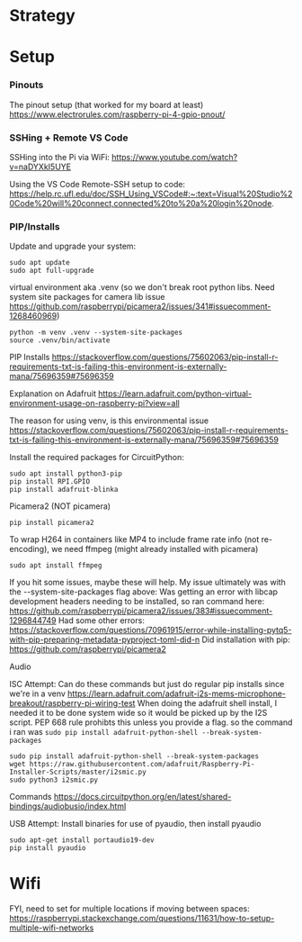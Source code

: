 # Strategy



# Setup

### Pinouts

The pinout setup (that worked for my board at least)
https://www.electrorules.com/raspberry-pi-4-gpio-pnout/

### SSHing + Remote VS Code

SSHing into the Pi via WiFi:
https://www.youtube.com/watch?v=naDYXkI5UYE

Using the VS Code Remote-SSH setup to code:
https://help.rc.ufl.edu/doc/SSH_Using_VSCode#:~:text=Visual%20Studio%20Code%20will%20connect,connected%20to%20a%20login%20node.

### PIP/Installs

Update and upgrade your system:
```
sudo apt update
sudo apt full-upgrade
```

virtual environment aka .venv (so we don't break root python libs. Need system site packages for camera lib issue https://github.com/raspberrypi/picamera2/issues/341#issuecomment-1268460969)
```
python -m venv .venv --system-site-packages
source .venv/bin/activate
```

PIP Installs
https://stackoverflow.com/questions/75602063/pip-install-r-requirements-txt-is-failing-this-environment-is-externally-mana/75696359#75696359

Explanation on Adafruit
https://learn.adafruit.com/python-virtual-environment-usage-on-raspberry-pi?view=all

The reason for using venv, is this environmental issue
https://stackoverflow.com/questions/75602063/pip-install-r-requirements-txt-is-failing-this-environment-is-externally-mana/75696359#75696359

Install the required packages for CircuitPython:
```
sudo apt install python3-pip
pip install RPI.GPIO
pip install adafruit-blinka
```

Picamera2 (NOT picamera)

```
pip install picamera2
```

To wrap H264 in containers like MP4 to include frame rate info (not re-encoding), we need ffmpeg (might already installed with picamera)
```
sudo apt install ffmpeg
```

If you hit some issues, maybe these will help. My issue ultimately was with the --system-site-packages flag above:
Was getting an error with libcap development headers needing to be installed, so ran command here: https://github.com/raspberrypi/picamera2/issues/383#issuecomment-1296844749
Had some other errors: https://stackoverflow.com/questions/70961915/error-while-installing-pytq5-with-pip-preparing-metadata-pyproject-toml-did-n
Did installation with pip: https://github.com/raspberrypi/picamera2

Audio

ISC Attempt:
Can do these commands but just do regular pip installs since we're in a venv
https://learn.adafruit.com/adafruit-i2s-mems-microphone-breakout/raspberry-pi-wiring-test
When doing the adafruit shell install, I needed it to be done system wide so it would be picked up by the I2S script. PEP 668 rule prohibts this unless you provide a flag. so the command i ran was `sudo pip install adafruit-python-shell --break-system-packages`
```
sudo pip install adafruit-python-shell --break-system-packages
wget https://raw.githubusercontent.com/adafruit/Raspberry-Pi-Installer-Scripts/master/i2smic.py
sudo python3 i2smic.py
```
Commands
https://docs.circuitpython.org/en/latest/shared-bindings/audiobusio/index.html

USB Attempt:
Install binaries for use of pyaudio, then install pyaudio
```
sudo apt-get install portaudio19-dev
pip install pyaudio
```


# Wifi

FYI, need to set for multiple locations if moving between spaces: https://raspberrypi.stackexchange.com/questions/11631/how-to-setup-multiple-wifi-networks